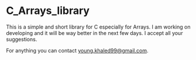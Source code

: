 # C_Arrays_library
This is a simple and short library for C especially for Arrays.
I am working on developing and it will be way better in the next few days.
I accept all your suggestions.


For anything you can contact <young.khaled99@gmail.com>.

